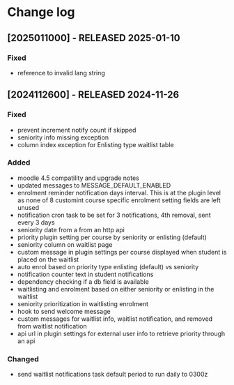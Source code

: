 # Change log

## [2025011000] - RELEASED 2025-01-10

### Fixed

- reference to invalid lang string

## [2024112600] - RELEASED 2024-11-26

### Fixed

- prevent increment notify count if skipped
- seniority info missing exception
- column index exception for Enlisting type waitlist table

### Added

- moodle 4.5 compatility and upgrade notes
- updated messages to MESSAGE_DEFAULT_ENABLED
- enrolment reminder notification days interval. This is at the plugin level as none of 8 customint course specific enrolment setting fields are left unused
- notification cron task to be set for 3 notifications, 4th removal, sent every 3 days
- seniority date from a from an http api
- priority plugin setting per course by seniority or enlisting (default)
- seniority column on waitlist page
- custom message in plugin settings per course displayed when student is placed on the waitlist
- auto enrol based on priority type enlisting (default) vs seniority
- notification counter text in student notifications
- dependency checking if a db field is available
- waitlisting and enrolment based on either seniority or enlisting in the waitlist
- seniority prioritization in waitlisting enrolment
- hook to send welcome message
- custom messages for waitlist info, waitlist notification, and removed from waitlist notification
- api url in plugin settings for external user info to retrieve priority through an api

### Changed

- send waitlist notifications task default period to run daily to 0300z
